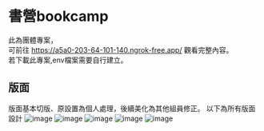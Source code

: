 # 書營bookcamp
此為團體專案，<br>
可前往 https://a5a0-203-64-101-140.ngrok-free.app/ 觀看完整內容。<br>
若下載此專案,env檔案需要自行建立。<br>

## 版面
版面基本切版、原設置為個人處理，後續美化為其他組員修正。
以下為所有版面設計
![image](https://github.com/milu0925/bookcamp/assets/122149992/bf83715c-8515-4046-877d-a86222e1ca1e)
![image](https://github.com/milu0925/bookcamp/assets/122149992/71950c0e-8427-4d48-b8b0-c762d4250bce)
![image](https://github.com/milu0925/bookcamp/assets/122149992/aa19679f-e077-4a79-be04-aa72376c7923)
![image](https://github.com/milu0925/bookcamp/assets/122149992/9601f818-0852-4dab-a4a5-0993ca692e51)
![image](https://github.com/milu0925/bookcamp/assets/122149992/d7b6c91a-6d52-40a8-b31d-4b4584b2e66f)



